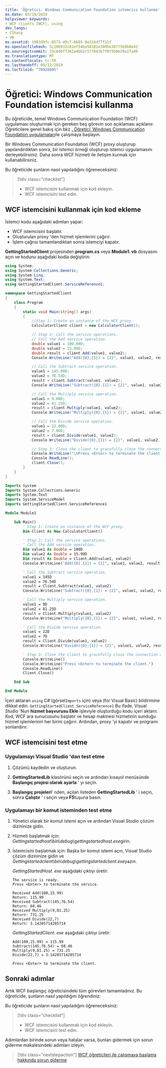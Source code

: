 ```yaml
---
title: 'Öğretici: Windows Communication Foundation istemcisi kullanma'
ms.date: 03/19/2019
helpviewer_keywords:
- WCF clients [WCF], using
dev_langs:
- CSharp
- VB
ms.assetid: 190349fc-0573-49c7-bb85-8e316df7f31f
ms.openlocfilehash: 5c280933c81ef54ba58181e3005e30775b9b8e42
ms.sourcegitcommit: 33c8d6f7342a4bb2c577842b7f075b0e20a2fa40
ms.translationtype: MT
ms.contentlocale: tr-TR
ms.lasthandoff: 09/12/2019
ms.locfileid: "70928895"
---
```

# <a name="tutorial-use-a-windows-communication-foundation-client"></a>Öğretici: Windows Communication Foundation istemcisi kullanma

Bu öğreticide, temel Windows Communication Foundation (WCF) uygulaması oluşturmak için gereken beş görevin son açıklaması açıklanır. Öğreticilere genel bakış için bkz [. Öğretici: Windows Communication Foundation uygulamaları](getting-started-tutorial.md)ile çalışmaya başlayın.

Bir Windows Communication Foundation (WCF) proxy oluşturup yapılandırdıktan sonra, bir istemci örneği oluşturup istemci uygulamasını derleyebilirsiniz. Daha sonra WCF hizmeti ile iletişim kurmak için kullanabilirsiniz. 

Bu öğreticide şunların nasıl yapıladığını öğreneceksiniz:
> [!div class="checklist"]
>
> - WCF istemcisini kullanmak için kod ekleyin.
> - WCF istemcisini test edin.

## <a name="add-code-to-use-the-wcf-client"></a>WCF istemcisini kullanmak için kod ekleme

İstemci kodu aşağıdaki adımları yapar:

- WCF istemcisini başlatır.
- Oluşturulan proxy 'den hizmet işlemlerini çağırır.
- İşlem çağrısı tamamlandıktan sonra istemciyi kapatır.

**GettingStartedClient** projesinden **program.cs** veya **Module1. vb** dosyasını açın ve kodunu aşağıdaki kodla değiştirin:

```csharp
using System;
using System.Collections.Generic;
using System.Linq;
using System.Text;
using GettingStartedClient.ServiceReference1;

namespace GettingStartedClient
{
    class Program
    {
        static void Main(string[] args)
        {
            //Step 1: Create an instance of the WCF proxy.
            CalculatorClient client = new CalculatorClient();

            // Step 2: Call the service operations.
            // Call the Add service operation.
            double value1 = 100.00D;
            double value2 = 15.99D;
            double result = client.Add(value1, value2);
            Console.WriteLine("Add({0},{1}) = {2}", value1, value2, result);

            // Call the Subtract service operation.
            value1 = 145.00D;
            value2 = 76.54D;
            result = client.Subtract(value1, value2);
            Console.WriteLine("Subtract({0},{1}) = {2}", value1, value2, result);

            // Call the Multiply service operation.
            value1 = 9.00D;
            value2 = 81.25D;
            result = client.Multiply(value1, value2);
            Console.WriteLine("Multiply({0},{1}) = {2}", value1, value2, result);

            // Call the Divide service operation.
            value1 = 22.00D;
            value2 = 7.00D;
            result = client.Divide(value1, value2);
            Console.WriteLine("Divide({0},{1}) = {2}", value1, value2, result);

            // Step 3: Close the client to gracefully close the connection and clean up resources.
            Console.WriteLine("\nPress <Enter> to terminate the client.");
            Console.ReadLine();
            client.Close();
        }
    }
}
```

```vb
Imports System
Imports System.Collections.Generic
Imports System.Text
Imports System.ServiceModel
Imports GettingStartedClient.ServiceReference1

Module Module1

    Sub Main()
        ' Step 1: Create an instance of the WCF proxy.
        Dim Client As New CalculatorClient()

        ' Step 2: Call the service operations.
        ' Call the Add service operation.
        Dim value1 As Double = 100D
        Dim value2 As Double = 15.99D
        Dim result As Double = Client.Add(value1, value2)
        Console.WriteLine("Add({0},{1}) = {2}", value1, value2, result)

        ' Call the Subtract service operation.
        value1 = 145D
        value2 = 76.54D
        result = Client.Subtract(value1, value2)
        Console.WriteLine("Subtract({0},{1}) = {2}", value1, value2, result)

        ' Call the Multiply service operation.
        value1 = 9D
        value2 = 81.25D
        result = Client.Multiply(value1, value2)
        Console.WriteLine("Multiply({0},{1}) = {2}", value1, value2, result)

        ' Call the Divide service operation.
        value1 = 22D
        value2 = 7D
        result = Client.Divide(value1, value2)
        Console.WriteLine("Divide({0},{1}) = {2}", value1, value2, result)

        ' Step 3: Close the client to gracefully close the connection and clean up resources.
        Console.WriteLine()
        Console.WriteLine("Press <Enter> to terminate the client.")
        Console.ReadLine()
        Client.Close()

    End Sub

End Module
```

İçeri aktaran `using` C# (görsel`Imports` için) veya (for Visual Basic) bildirimine dikkat edin. `GettingStartedClient.ServiceReference1` Bu ifade, Visual Studio 'Nun **hizmet başvurusu Ekle** işleviyle oluşturduğu kodu içeri aktarır. Kod, WCF ara sunucusunu başlatır ve hesap makinesi hizmetinin sunduğu hizmet işlemlerinin her birini çağırır. Ardından, proxy 'yi kapatır ve programı sonlandırır.

## <a name="test-the-wcf-client"></a>WCF istemcisini test etme

### <a name="test-the-application-from-visual-studio"></a>Uygulamayı Visual Studio 'dan test etme

1. Çözümü kaydedin ve oluşturun.

2. **GettingStartedLib** klasörünü seçin ve ardından kısayol menüsünde **Başlangıç projesi olarak ayarla** ' yı seçin.

3. **Başlangıç projeleri**' nden, açılan listeden **GettingStartedLib** ' i seçin, sonra **Çalıştır** ' ı seçin veya **F5**tuşuna basın.

### <a name="test-the-application-from-a-command-prompt"></a>Uygulamayı bir komut isteminden test etme

1. Yönetici olarak bir komut istemi açın ve ardından Visual Studio çözüm dizininize gidin. 

2. Hizmeti başlatmak için: *Gettingstartedhost\bin\debug\gettingstartedhost.exe*girin.

3. İstemcisini başlatmak için: Başka bir komut istemi açın, Visual Studio çözüm dizininize gidin ve *Gettingstartedclient\bin\debug\gettingstartedclient.exe*yazın.

   *GettingStartedHost. exe* aşağıdaki çıktıyı üretir:

   ```text
   The service is ready.
   Press <Enter> to terminate the service.

   Received Add(100,15.99)
   Return: 115.99
   Received Subtract(145,76.54)
   Return: 68.46
   Received Multiply(9,81.25)
   Return: 731.25
   Received Divide(22,7)
   Return: 3.14285714285714
   ```

   *GettingStartedClient. exe* aşağıdaki çıktıyı üretir:

   ```text
   Add(100,15.99) = 115.99
   Subtract(145,76.54) = 68.46
   Multiply(9,81.25) = 731.25
   Divide(22,7) = 3.14285714285714

   Press <Enter> to terminate the client.
   ```

## <a name="next-steps"></a>Sonraki adımlar

Artık WCF başlangıç öğreticisindeki tüm görevleri tamamladınız. Bu öğreticide, şunların nasıl yapıldığını öğrendiniz:

Bu öğreticide şunların nasıl yapıladığını öğreneceksiniz:
> [!div class="checklist"]
>
> - WCF istemcisini kullanmak için kod ekleyin.
> - WCF istemcisini test edin.

Adımlardan birinde sorun veya hatalar varsa, bunları gidermek için sorun giderme makalesindeki adımları izleyin.

> [!div class="nextstepaction"]
> [WCF öğreticileri ile çalışmaya başlama hakkında sorun giderme](troubleshooting-the-getting-started-tutorial.md)
